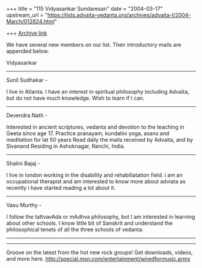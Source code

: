 +++
title = "115 Vidyasankar Sundaresan"
date = "2004-03-17"
upstream_url = "https://lists.advaita-vedanta.org/archives/advaita-l/2004-March/012824.html"

+++
[Archive link](https://lists.advaita-vedanta.org/archives/advaita-l/2004-March/012824.html)

We have several new members on our list. Their introductory mails are 
appended below.

Vidyasankar

----------------------------------------------------------------------------------

Sunil Sudhakar -

I live in Atlanta. I have an interest in spiritual philosophy including 
Advaita, but do not have much knowledge. Wish to learn if I can.

----------------------------------------------------------------------------------

Devendra Nath -

Interested in ancient scriptures, vedanta and devotion to the teaching
in Geeta since age 17.
Practice pranayam, kundalini yoga, asans and meditation for lat 50 years
Read daily the mails received by Advaita, and by Sivanand
Residing in Ashoknagar, Ranchi, India.

----------------------------------------------------------------------------------

Shalini Bajaj -

I live in london working in the disability  and rehabiliatation field. i am 
an occupational therapist and am interested to know more about adviata as 
recently i have started reading a lot about it.

----------------------------------------------------------------------------------

Vasu Murthy -

I follow the tattvavAda or mAdhva philosophy, but I am interested in 
learning about other schools.  I
know little bit of Sanskrit and understand the philosophical tenets of all 
the three schools of vedanta.

----------------------------------------------------------------------------------

_________________________________________________________________
Groove on the latest from the hot new rock groups!  Get downloads, videos, 
and more here.  http://special.msn.com/entertainment/wiredformusic.armx



